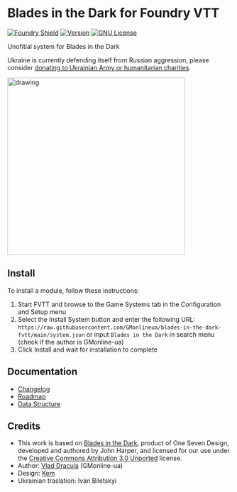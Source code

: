 # Blades in the Dark for Foundry VTT

[![Foundry Shield]][Foundry URL]
[![Version]][Version URL]
[![GNU License]][GNU URL]

Unofitial system for Blades in the Dark

Ukraine is currently defending itself from Russian aggression, please consider [donating to Ukrainian Army or humanitarian charities](https://standforukraine.com).
<p float="left">
  <img src="https://upload.wikimedia.org/wikipedia/commons/4/49/Flag_of_Ukraine.svg" alt="drawing" width="400"/>
</p>

## Install

To install a module, follow these instructions:

1. Start FVTT and browse to the Game Systems tab in the Configuration and Setup menu
2. Select the Install System button and enter the following URL: `https://raw.githubusercontent.com/GMonlineua/blades-in-the-dark-fvtt/main/system.json` or input `Blades in the Dark` in search menu (сheck if the author is GMonline-ua)
3. Click Install and wait for installation to complete

## Documentation

- [Changelog](https://github.com/GMonlineua/blades-in-the-dark-fvtt/wiki/Changelog)
- [Roadmap](https://github.com/GMonlineua/blades-in-the-dark-fvtt/wiki/Roadmap)
- [Data Structure](https://github.com/GMonlineua/blades-in-the-dark-fvtt/wiki/Documentation#data-structure)

## Credits

- This work is based on [Blades in the Dark](http://www.bladesinthedark.com), product of One Seven Design, developed and authored by John Harper, and licensed for our use under the [Creative Commons Attribution 3.0 Unported](http://creativecommons.org/licenses/by/3.0/) license.
- Author: [Vlad Dracula](https://bsky.app/profile/gmonline-ua.bsky.social) (GMonline-ua)
- Design: [Kem](https://bsky.app/profile/kemrian.bsky.social)
- Ukrainian traslation: Ivan Biletskyi

[Foundry Shield]: https://img.shields.io/badge/Foundry-12-informational?style=flat-square
[Foundry URL]: https://foundryvtt.com

[Version]: https://img.shields.io/badge/Version-0.7-orange?style=flat-square
[Version URL]: https://github.com/GMonlineua/blades-in-the-dark-fvtt

[GNU License]: https://img.shields.io/badge/License-GNU-green?style=flat-square
[GNU URL]: https://github.com/GMonlineua/blades-in-the-dark-fvtt/blob/main/LICENSE.md
